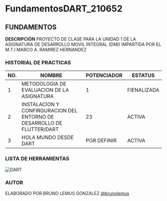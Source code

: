 # FundamentosDART_210652
FUNDAMENTOS 
---

**DESCRIPCIÓN**
PROYECTO DE CLASE PARA LA UNIDAD 1 DE LA ASIGNATURA DE DESARROLLO MOVIL INTEGRAL (DMI) IMPARTIDA POR EL M.T.I MARCO A. RAMIREZ HERNANDEZ

### HISTORIAL DE PRACTICAS
|NO.|NOMBRE|POTENCIADOR|ESTATUS|
|--|--|--|--|
|1|METODOLOGIA DE EVALUACION DE LA ASIGNATURA|1|FIENALIZADA
|2|INSTALACION Y CONFIRGURACION DEL ENTORNO DE DESARROLLO DE FLUTTER/DART|23|ACTIVA|
|3|HOLA MUNDO DESDE DART|POR DEFINIR|ACTIVA|

### LISTA DE HERRAMIENTAS
![DART](https://img.shields.io/badge/Dart-0175c2?style=for-the-badge&logo=dart&logoColor=white)

### AUTOR
ELABORADO POR BRUNO LEMUS GONZALEZ [@brunolemus](https://github.com/beunolemus)
